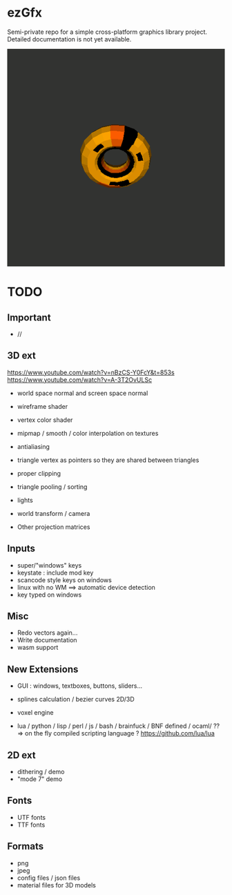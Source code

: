 ezGfx
=====


Semi-private repo for a simple cross-platform graphics library project.
Detailed documentation is not yet available. 

<p align="center">
<img src="./demotex.gif"/>
</p>


TODO
====

## Important

* //

## 3D ext

https://www.youtube.com/watch?v=nBzCS-Y0FcY&t=853s
https://www.youtube.com/watch?v=A-3T2OvULSc

* world space normal and screen space normal

* wireframe shader
* vertex color shader
* mipmap / smooth / color interpolation on textures
* antialiasing

* triangle vertex as pointers so they are shared between triangles
* proper clipping
* triangle pooling / sorting

* lights
* world transform / camera
* Other projection matrices



## Inputs

* super/"windows" keys
* keystate : include mod key
* scancode style keys on windows
* linux with no WM ==> automatic device detection
* key typed on windows


## Misc 

* Redo vectors again...
* Write documentation
* wasm support



## New Extensions

* GUI : windows, textboxes, buttons, sliders...
* splines calculation / bezier curves 2D/3D
* voxel engine

* lua / python / lisp / perl / js / bash / brainfuck / BNF defined / ocaml/ ??
	=> on the fly compiled scripting language ?
	https://github.com/lua/lua





## 2D ext

* dithering / demo
* "mode 7" demo


## Fonts
* UTF fonts
* TTF fonts


## Formats
* png
* jpeg
* config files / json files
* material files for 3D models
